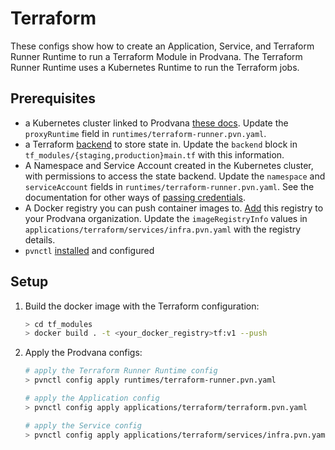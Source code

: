 # Terraform

These configs show how to create an Application, Service, and Terraform Runner Runtime to run a Terraform Module in Prodvana. The Terraform Runner Runtime uses a Kubernetes Runtime to run the Terraform jobs.

## Prerequisites

- a Kubernetes cluster linked to Prodvana [these docs](https://docs.prodvana.io/docs/link-kubernetes-cluster). Update the `proxyRuntime` field in `runtimes/terraform-runner.pvn.yaml`.
- a Terraform [backend](https://developer.hashicorp.com/terraform/language/settings/backends/configuration) to store state in. Update the `backend` block in `tf_modules/{staging,production}main.tf` with this information.
- A Namespace and Service Account created in the Kubernetes cluster, with permissions to access the state backend. Update the `namespace` and `serviceAccount` fields in `runtimes/terraform-runner.pvn.yaml`. See the documentation for other ways of [passing credentials](prod/prodvana-cont-testing-prod/runtimes/terraform-runner.pvn.yaml).
- A Docker registry you can push container images to. [Add](https://docs.prodvana.io/docs/container-image-registries) this registry to your Prodvana organization. Update the `imageRegistryInfo` values in `applications/terraform/services/infra.pvn.yaml` with the registry details.
- `pvnctl` [installed](https://docs.prodvana.io/docs/pvnctl) and configured

## Setup

1. Build the docker image with the Terraform configuration:

   ```bash
   > cd tf_modules
   > docker build . -t <your_docker_registry>tf:v1 --push
   ```

2. Apply the Prodvana configs:

   ```bash
   # apply the Terraform Runner Runtime config
   > pvnctl config apply runtimes/terraform-runner.pvn.yaml

   # apply the Application config
   > pvnctl config apply applications/terraform/terraform.pvn.yaml

   # apply the Service config
   > pvnctl config apply applications/terraform/services/infra.pvn.yaml
   ```

